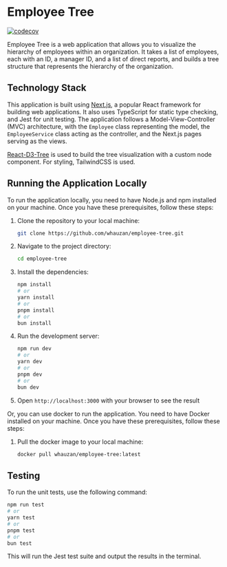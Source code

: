 # Employee Tree

[![codecov](https://codecov.io/gh/whauzan/employee-tree/graph/badge.svg?token=96RYVUJDZY)](https://codecov.io/gh/whauzan/employee-tree)

Employee Tree is a web application that allows you to visualize the hierarchy of employees within an organization. It takes a list of employees, each with an ID, a manager ID, and a list of direct reports, and builds a tree structure that represents the hierarchy of the organization.

## Technology Stack

This application is built using [Next.js](https://nextjs.org/), a popular React framework for building web applications. It also uses TypeScript for static type checking, and Jest for unit testing. The application follows a Model-View-Controller (MVC) architecture, with the `Employee` class representing the model, the `EmployeeService` class acting as the controller, and the Next.js pages serving as the views.

[React-D3-Tree](https://github.com/bkrem/react-d3-tree) is used to build the tree visualization with a custom node component. For styling, TailwindCSS is used.

## Running the Application Locally

To run the application locally, you need to have Node.js and npm installed on your machine. Once you have these prerequisites, follow these steps:

1. Clone the repository to your local machine:

   ```bash
   git clone https://github.com/whauzan/employee-tree.git
   ```

2. Navigate to the project directory:

   ```bash
   cd employee-tree
   ```

3. Install the dependencies:

   ```bash
   npm install
   # or
   yarn install
   # or
   pnpm install
   # or
   bun install
   ```

4. Run the development server:

   ```bash
   npm run dev
   # or
   yarn dev
   # or
   pnpm dev
   # or
   bun dev
   ```

5. Open `http://localhost:3000` with your browser to see the result

Or, you can use docker to run the application. You need to have Docker installed on your machine. Once you have these prerequisites, follow these steps:

1. Pull the docker image to your local machine:
   ```bash
   docker pull whauzan/employee-tree:latest
   ```

## Testing

To run the unit tests, use the following command:

```bash
npm run test
# or
yarn test
# or
pnpm test
# or
bun test
```

This will run the Jest test suite and output the results in the terminal.
